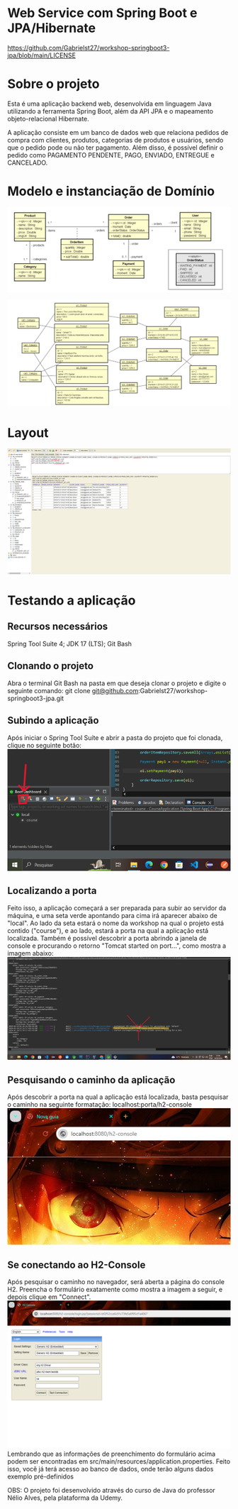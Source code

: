 # Web Service com Spring Boot e JPA/Hibernate
https://github.com/Gabrielst27/workshop-springboot3-jpa/blob/main/LICENSE

# Sobre o projeto
Esta é uma aplicação backend web, desenvolvida em linguagem Java utilizando a ferramenta Spring Boot, além da API JPA e o mapeamento objeto-relacional Hibernate.

A aplicação consiste em um banco de dados web que relaciona pedidos de compra com clientes, produtos, categorias de produtos e usuários, sendo que o pedido pode ou não ter pagamento. Além disso, é possível definir o pedido como PAGAMENTO PENDENTE, PAGO, ENVIADO, ENTREGUE e CANCELADO.

# Modelo e instanciação de Domínio
![Modelo de Domínio](https://github.com/Gabrielst27/workshop-springboot3-jpa/blob/main/Modelo%20de%20Dom%C3%ADnio.png)

![Instanciação de Domínio](https://github.com/Gabrielst27/workshop-springboot3-jpa/blob/main/Instancia%C3%A7%C3%A3o%20de%20dom%C3%ADnio.png)


# Layout
![Layout](https://github.com/Gabrielst27/workshop-springboot3-jpa/blob/main/Layout.png)

# Testando a aplicação
## Recursos necessários
Spring Tool Suite 4; JDK 17 (LTS); Git Bash

## Clonando o projeto
Abra o terminal Git Bash na pasta em que deseja clonar o projeto e digite o seguinte comando: git clone git@github.com:Gabrielst27/workshop-springboot3-jpa.git

## Subindo a aplicação
Após iniciar o Spring Tool Suíte e abrir a pasta do projeto que foi clonada, clique no seguinte botão:
![Subindo a aplicação](https://github.com/Gabrielst27/workshop-springboot3-jpa/blob/main/Subindo%20a%20aplica%C3%A7%C3%A3o.png)

## Localizando a porta
Feito isso, a aplicação começará a ser preparada para subir ao servidor da máquina, e uma seta verde apontando para cima irá aparecer abaixo de "local". Ao lado da seta estará o nome da workshop na qual o projeto está contido ("course"), e ao lado, estará a porta na qual a aplicação está localizada. Também é possível descobrir a porta abrindo a janela de console e procurando o retorno "Tomcat started on port...", como mostra a imagem abaixo:
![Localizando a porta](https://github.com/Gabrielst27/workshop-springboot3-jpa/blob/main/Localizando%20a%20porta.png)

## Pesquisando o caminho da aplicação
Após descobrir a porta na qual a aplicação está localizada, basta pesquisar o caminho na seguinte formatação: localhost:porta/h2-console
![Pesquisando o caminho](https://github.com/Gabrielst27/workshop-springboot3-jpa/blob/main/Pesquisando%20o%20caminho.png)

## Se conectando ao H2-Console
Após pesquisar o caminho no navegador, será aberta a página do console H2. Preencha o formulário exatamente como mostra a imagem a seguir, e depois clique em "Connect".
![Conectando](https://github.com/Gabrielst27/workshop-springboot3-jpa/blob/main/Conectando.png)
Lembrando que as informações de preenchimento do formulário acima podem ser encontradas em src/main/resources/application.properties. Feito isso, você já terá acesso ao banco de dados, onde terão alguns dados exemplo pré-definidos

OBS: O projeto foi desenvolvido através do curso de Java do professor Nélio Alves, pela plataforma da Udemy.
